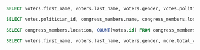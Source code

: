 <!-- Release 2  -->

<!-- 1. Siapa anggota Congress yang mendapatkan vote terbanyak? List nama mereka dan jumlah vote-nya. Siapa saja yang memilih politisi tersebut? List nama mereka, dan jenis kelamin mereka. -->

```SQL
SELECT voters.first_name, voters.last_name, voters.gender, votes.politician_id, tabX.total_votes FROM voters JOIN votes ON voters.id = votes.voter_id JOIN (SELECT COUNT(politician_id) AS total_votes, politician_id FROM votes GROUP BY politician_id ORDER BY total_votes DESC) tabX ON votes.politician_id = tabX.politician_id ORDER BY tabX.politician_id;
```

<!-- 2. Berapa banyak vote yang diterima anggota Congress yang memiliki grade di bawah 9 (gunakan field `grade_current`)? Ambil nama, lokasi, grade_current dan jumlah vote. -->

```SQL
SELECT votes.politician_id, congress_members.name, congress_members.location, congress_members.grade_current, COUNT(politician_id) AS total_votes FROM votes JOIN congress_members ON votes.politician_id = congress_members.id WHERE congress_members.grade_current < 9 GROUP BY votes.politician_id, congress_members.name, congress_members.location, congress_members.grade_current ORDER BY congress_members.grade_current DESC;
```

<!-- 3. Apa saja 10 negara bagian yang memiliki voters terbanyak? List semua orang yang melakukan vote di negara bagian yang paling populer. (Akan menjadi daftar yang panjang, kamu bisa gunakan hasil dari query pertama untuk menyederhanakan query berikut ini.) -->

```SQL
SELECT congress_members.location, COUNT(votes.id) FROM congress_members JOIN votes ON votes.politician_id = congress_members.id GROUP BY congress_members.location ORDER BY COUNT(votes.id) DESC LIMIT 10; SELECT congress_members.location, COUNT(votes.id) FROM congress_members JOIN votes ON votes.politician_id = congress_members.id GROUP BY congress_members.location ORDER BY COUNT(votes.id) DESC LIMIT 10;
```

<!-- 4. List orang-orang yang vote lebih dari dua kali. Harusnya mereka hanya bisa vote untuk posisi Senator dan satu lagi untuk wakil. Wow, kita dapat si tukang curang! Segera laporkan ke KPK!! -->

```SQL
SELECT voters.first_name, voters.last_name, voters.gender, more.total_votes, congress_members.name FROM voters JOIN (SELECT COUNT(politician_id) AS total_votes, voter_id, politician_id FROM votes GROUP BY voter_id, politician_id HAVING total_votes = 2 ) AS more ON more.voter_id = voters.id JOIN congress_members ON congress_members.id = more.politician_id WHERE total_votes > 1
```

<!-- 5. Apakah ada orang yang melakukan vote kepada politisi yang sama dua kali? Siapa namanya dan siapa nama politisinya? -->
